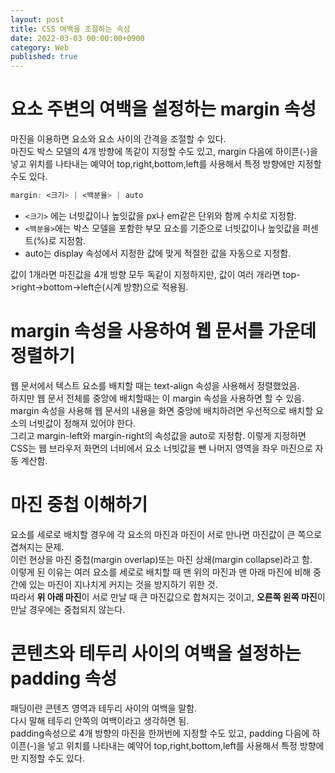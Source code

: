 ```yaml
---
layout: post
title: CSS 여백을 조절하는 속성
date: 2022-03-03 00:00:00+0900
category: Web
published: true
---
```

# 요소 주변의 여백을 설정하는 margin 속성 
마진을 이용하면 요소와 요소 사이의 간격을 조절할 수 있다.  
마진도 박스 모델의 4개 방향에 똑같이 지정할 수도 있고, margin 다음에 하이픈(-)을 넣고 위치를 나타내는 예약어 top,right,bottom,left를 사용해서 특정 방향에만 지정할 수도 있다.  
```css
margin: <크기> | <백분율> | auto
```
- ```<크기>``` 에는 너빗값이나 높잇값을 px나 em같은 단위와 함께 수치로 지정함.  
- ```<백분율>```에는 박스 모델을 포함한 부모 요소를 기준으로 너빗값이나 높잇값을 퍼센트(%)로 지정함.  
- auto는 display 속성에서 지정한 값에 맞게 적절한 값을 자동으로 지정함.  


값이 1개라면 마진값을 4개 방향 모두 독같이 지정하지만, 값이 여러 개라면 top->right->bottom->left순(시계 방향)으로 적용됨.   

# margin 속성을 사용하여 웹 문서를 가운데 정렬하기  
웹 문서에서 텍스트 요소를 배치할 때는 text-align 속성을 사용해서 정렬했었음.  
하지만 웹 문서 전체를 중앙에 배치할때는 이 margin 속성을 사용하면 할 수 있음.  
margin 속성을 사용해 웹 문서의 내용을 화면 중앙에 배치하려면 우선적으로 배치할 요소의 너빗값이 정해져 있어야 한다.  
그리고 margin-left와 margin-right의 속성값을 auto로 지정함. 이렇게 지정하면 CSS는 웹 브라우저 화면의 너비에서 요소 너빗값을 뺀 나머지 영역을 좌우 마진으로 자동 계산함.  

# 마진 중첩 이해하기 
요소를 세로로 배치할 경우에 각 요소의 마진과 마진이 서로 만나면 마진값이 큰 쪽으로 겹쳐지는 문제.  
이런 현상을 마진 중첩(margin overlap)또는 마진 상쇄(margin collapse)라고 함.  
이렇게 된 이유는 여러 요소를 세로로 배치할 때 맨 위의 마진과 맨 아래 마진에 비해 중간에 있는 마진이 지나치게 커지는 것을 방지하기 위한 것.  
따라서 **위 아래 마진**이 서로 만날 때 큰 마진값으로 합쳐지는 것이고, **오른쪽 왼쪽 마진**이 만날 경우에는 중첩되지 않는다.  

# 콘텐츠와 테두리 사이의 여백을 설정하는 padding 속성  
패딩이란 콘텐츠 영역과 테두리 사이의 여백을 말함.  
다시 말해 테두리 안쪽의 여백이라고 생각하면 됨.  
padding속성으로 4개 방향의 마진을 한꺼번에 지정할 수도 있고, padding 다음에 하이픈(-)을 넣고 위치를 나타내는 예약어 top,right,bottom,left를 사용해서 특정 방향에만 지정할 수도 있다.  
